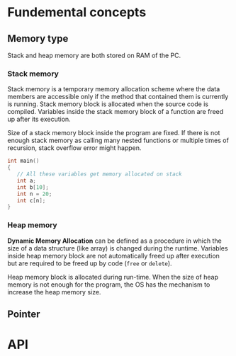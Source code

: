 # Fundemental concepts

## Memory type

Stack and heap memory are both stored on RAM of the PC.

### Stack memory

Stack memory is a temporary memory allocation scheme where the data members are accessible only if the method that contained them is currently is running. Stack memory block is allocated when the source code is compiled. Variables inside the stack memory block of a function are freed up after its execution.

Size of a stack memory block inside the program are fixed. If there is not enough stack memory as calling many nested functions or multiple times of recursion, stack overflow error might happen.

```c
int main()
{
   // All these variables get memory allocated on stack
   int a;
   int b[10];
   int n = 20;
   int c[n];
}
```

### Heap memory

**Dynamic Memory Allocation** can be defined as a procedure in which the size of a data structure (like array) is changed during the runtime. Variables inside heap memory block are not automatically freed up after execution but are required to be freed up by code (``free`` or ``delete``).

Heap memory block is allocated during run-time. When the size of heap memory is not enough for the program, the OS has the mechanism to increase the heap memory size.

## Pointer


# API
